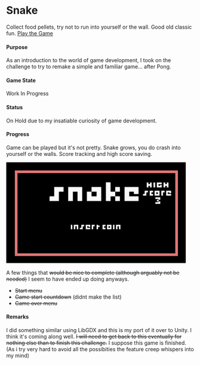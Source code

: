 # Snake
Collect food pellets, try not to run into yourself or the wall. Good old classic fun. 
[Play the Game](https://kpable.github.io/builds/Snake/index.html)
#### Purpose
As an introduction to the world of game development, I took on the challenge to try to remake a simple and familiar game… after Pong.
#### Game State
Work In Progress 
#### Status
On Hold due to my insatiable curiosity of game development.
#### Progress
Game can be played but it's not pretty. Snake grows, you do crash into yourself or the walls. Score tracking and high score saving. 

![Snake Collision and Score](/images/snake.gif)

A few things that ~~would be nice to complete (although arguably not be needed)~~ I seem to have ended up doing anyways.
- ~~Start menu~~
- ~~Game start countdown~~ (didnt make the list)
- ~~Game over menu~~
#### Remarks
I did something similar using LibGDX and this is my port of it over to Unity. I think it's coming along well. ~~I will need to get back to this eventually for nothing else than to finish this challenge.~~ I suppose this game is finished. (As i try very hard to avoid all the possibities the feature creep whispers into my mind)